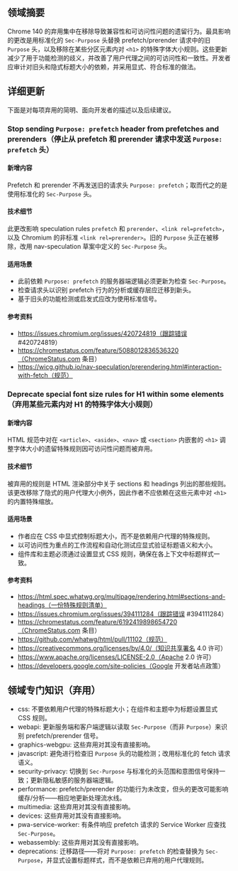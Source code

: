 ## 领域摘要

Chrome 140 的弃用集中在移除导致兼容性和可访问性问题的遗留行为。最具影响的更改是用标准化的 `Sec-Purpose` 头替换 prefetch/prerender 请求中的旧 `Purpose` 头，以及移除在某些分区元素内对 `<h1>` 的特殊字体大小规则。这些更新减少了用于功能检测的歧义，并改善了用户代理之间的可访问性和一致性。开发者应审计对旧头和隐式标题大小的依赖，并采用显式、符合标准的做法。

## 详细更新

下面是对每项弃用的简明、面向开发者的描述以及后续建议。

### Stop sending `Purpose: prefetch` header from prefetches and prerenders（停止从 prefetch 和 prerender 请求中发送 `Purpose: prefetch` 头）

#### 新增内容
Prefetch 和 prerender 不再发送旧的请求头 `Purpose: prefetch`；取而代之的是使用标准化的 `Sec-Purpose` 头。

#### 技术细节
此更改影响 speculation rules `prefetch` 和 `prerender`、`<link rel=prefetch>`，以及 Chromium 的非标准 `<link rel=prerender>`。旧的 `Purpose` 头正在被移除，改用 nav-speculation 草案中定义的 `Sec-Purpose` 头。

#### 适用场景
- 此前依赖 `Purpose: prefetch` 的服务器端逻辑必须更新为检查 `Sec-Purpose`。
- 检查请求头以识别 prefetch 行为的分析或缓存层应迁移到新头。
- 基于旧头的功能检测或启发式应改为使用标准信号。

#### 参考资料
- https://issues.chromium.org/issues/420724819（跟踪错误 #420724819）
- https://chromestatus.com/feature/5088012836536320（ChromeStatus.com 条目）
- https://wicg.github.io/nav-speculation/prerendering.html#interaction-with-fetch（规范）

### Deprecate special font size rules for H1 within some elements（弃用某些元素内对 H1 的特殊字体大小规则）

#### 新增内容
HTML 规范中对在 `<article>`、`<aside>`、`<nav>` 或 `<section>` 内嵌套的 `<h1>` 调整字体大小的遗留特殊规则因可访问性问题而被弃用。

#### 技术细节
被弃用的规则是 HTML 渲染部分中关于 sections 和 headings 列出的那些规则。该更改移除了隐式的用户代理大小例外，因此作者不应依赖在这些元素中对 `<h1>` 的内置特殊缩放。

#### 适用场景
- 作者应在 CSS 中显式控制标题大小，而不是依赖用户代理的特殊规则。
- 以可访问性为重点的工作流程和自动化测试应显式验证标题语义和大小。
- 组件库和主题必须通过设置显式 CSS 规则，确保在各上下文中标题样式一致。

#### 参考资料
- https://html.spec.whatwg.org/multipage/rendering.html#sections-and-headings（一份特殊规则清单）
- https://issues.chromium.org/issues/394111284（跟踪错误 #394111284）
- https://chromestatus.com/feature/6192419898654720（ChromeStatus.com 条目）
- https://github.com/whatwg/html/pull/11102（规范）
- https://creativecommons.org/licenses/by/4.0/（知识共享署名 4.0 许可）
- https://www.apache.org/licenses/LICENSE-2.0（Apache 2.0 许可）
- https://developers.google.com/site-policies（Google 开发者站点政策）

## 领域专门知识（弃用）

- css: 不要依赖用户代理的特殊标题大小；在组件和主题中为标题设置显式 CSS 规则。
- webapi: 更新服务端和客户端逻辑以读取 `Sec-Purpose`（而非 `Purpose`）来识别 prefetch/prerender 信号。
- graphics-webgpu: 这些弃用对其没有直接影响。
- javascript: 避免进行检查旧 `Purpose` 头的功能检测；改用标准化的 fetch 请求语义。
- security-privacy: 切换到 `Sec-Purpose` 与标准化的头范围和意图信号保持一致；更新隐私敏感的服务器端逻辑。
- performance: prefetch/prerender 的功能行为未改变，但头的更改可能影响缓存/分析——相应地更新处理流水线。
- multimedia: 这些弃用对其没有直接影响。
- devices: 这些弃用对其没有直接影响。
- pwa-service-worker: 有条件响应 prefetch 请求的 Service Worker 应查找 `Sec-Purpose`。
- webassembly: 这些弃用对其没有直接影响。
- deprecations: 迁移路径——将对 `Purpose: prefetch` 的检查替换为 `Sec-Purpose`，并显式设置标题样式，而不是依赖已弃用的用户代理规则。